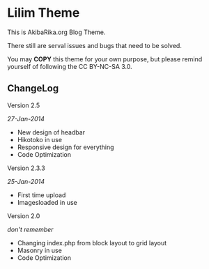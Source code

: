 Lilim Theme
========

This is AkibaRika.org Blog Theme.

There still are serval issues and bugs that need to be solved.

You may **COPY** this theme for your own purpose, but please remind yourself of following the CC BY-NC-SA 3.0.


ChangeLog
---

Version 2.5

*27-Jan-2014*

 - New design of headbar
 - Hikotoko in use
 - Responsive design for everything
 - Code Optimization

Version 2.3.3

*25-Jan-2014*

 - First time upload
 - Imagesloaded in use

Version 2.0
 
*don't remember*
 - Changing index.php from block layout to grid layout
 - Masonry in use
 - Code Optimization 